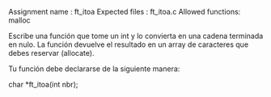 Assignment name : ft_itoa
Expected files : ft_itoa.c
Allowed functions: malloc

Escribe una función que tome un int y lo convierta en una cadena terminada en nulo.
La función devuelve el resultado en un array de caracteres que debes reservar (allocate).

Tu función debe declararse de la siguiente manera:

char	*ft_itoa(int nbr);